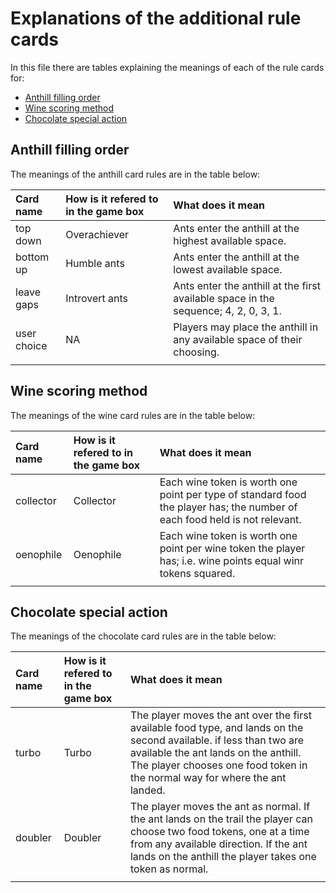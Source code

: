 # Explanations of the additional rule cards

In this file there are tables explaining the meanings of each of the rule cards for:
- [Anthill filling order](#anthill-filling-order)
- [Wine scoring method](#wine-scoring-method)
- [Chocolate special action](#chocolate-special-action)

## Anthill filling order
The meanings of the anthill card rules are in the table below:

|Card name|How is it refered to in the game box|What does it mean|
|:---|:---|:---|
|top down|Overachiever|Ants enter the anthill at the highest available space.|
|bottom up|Humble ants|Ants enter the anthill at the lowest available space.|
|leave gaps|Introvert ants|Ants enter the anthill at the first available space in the sequence; 4, 2, 0, 3, 1.|
|user choice|NA|Players may place the anthill in any available space of their choosing.|
||||

## Wine scoring method
The meanings of the wine card rules are in the table below:

|Card name|How is it refered to in the game box|What does it mean|
|:---|:---|:---|
|collector|Collector|Each wine token is worth one point per type of standard food the player has; the number of each food held is not relevant.|
|oenophile|Oenophile|Each wine token is worth one point per wine token the player has; i.e. wine points equal winr tokens squared.|
||||

## Chocolate special action
The meanings of the chocolate card rules are in the table below:

|Card name|How is it refered to in the game box|What does it mean|
|:---|:---|:---|
|turbo|Turbo|The player moves the ant over the first available food type, and lands on the second available. if less than two are available the ant lands on the anthill. The player chooses one food token in the normal way for where the ant landed.|
|doubler|Doubler|The player moves the ant as normal. If the ant lands on the trail the player can choose two food tokens, one at a time from any available direction. If the ant lands on the anthill the player takes one token as normal.|
||||
